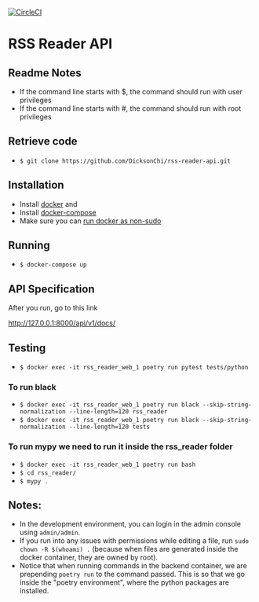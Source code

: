[![CircleCI](https://circleci.com/gh/DicksonChi/rss-reader-api.svg?style=svg)](https://circleci.com/gh/DicksonChi/rss-reader-api)
# RSS Reader API

## Readme Notes

* If the command line starts with $, the command should run with user privileges
* If the command line starts with #, the command should run with root privileges


## Retrieve code

* `$ git clone https://github.com/DicksonChi/rss-reader-api.git`


## Installation

* Install [docker](https://docs.docker.com/engine/install/) and
* Install [docker-compose](https://docs.docker.com/compose/install/)
* Make sure you can [run docker as non-sudo](https://docs.docker.com/engine/install/linux-postinstall/#manage-docker-as-a-non-root-user)


## Running

* `$ docker-compose up`


## API Specification
After you run, go to this link

http://127.0.0.1:8000/api/v1/docs/

## Testing

* `$ docker exec -it rss_reader_web_1 poetry run pytest tests/python `


### To run black
* `$ docker exec -it rss_reader_web_1 poetry run black --skip-string-normalization --line-length=120 rss_reader`
* `$ docker exec -it rss_reader_web_1 poetry run black --skip-string-normalization --line-length=120 tests`


### To run mypy we need to run it inside the rss_reader folder
* `$ docker exec -it rss_reader_web_1 poetry run bash`
* `$ cd rss_reader/ `
* `$ mypy .`


## Notes:

* In the development environment, you can login in the admin console using `admin/admin`.
* If you run into any issues with permissions while editing a file, run `sudo chown -R $(whoami) .` (because when files
  are generated inside the docker container, they are owned by root).
* Notice that when running commands in the backend container, we are prepending `poetry run` to the command passed. This
  is so that we go inside the "poetry environment", where the python packages are installed.
